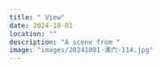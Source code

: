 ```yaml
---
title: " View"
date: 2024-10-01
location: ""
description: "A scene from "
image: "images/20241001-澳门-114.jpg"
---
```


